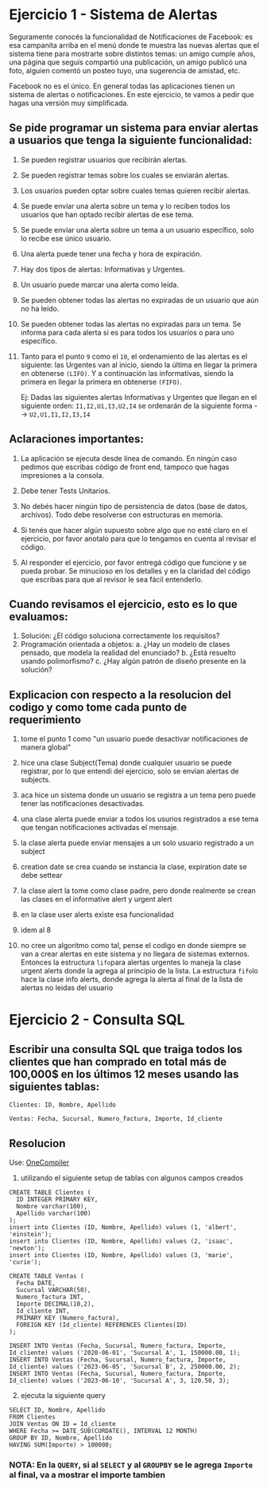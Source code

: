 # Ejercicio 1 - Sistema de Alertas

Seguramente conocés la funcionalidad de Notificaciones de Facebook: es esa campanita arriba en el menú donde te muestra las nuevas alertas que el sistema tiene para mostrarte sobre distintos temas: un amigo cumple años, una página que seguís compartió una publicación, un amigo publicó una foto, alguien comentó un posteo tuyo, una sugerencia de amistad, etc.

Facebook no es el único. En general todas las aplicaciones tienen un sistema de alertas o notificaciones. En este ejercicio, te vamos a pedir que hagas una versión muy simplificada.

## Se pide programar un sistema para enviar alertas a usuarios que tenga la siguiente funcionalidad:

1. Se pueden registrar usuarios que recibirán alertas. 

2. Se pueden registrar temas sobre los cuales se enviarán alertas.

3. Los usuarios pueden optar sobre cuales temas quieren recibir alertas.

4. Se puede enviar una alerta sobre un tema y lo reciben todos los usuarios que han optado recibir alertas de ese tema.

5. Se puede enviar una alerta sobre un tema a un usuario específico, solo lo recibe ese único usuario.

6. Una alerta puede tener una fecha y hora de expiración. 

7. Hay dos tipos de alertas: Informativas y Urgentes.

8. Un usuario puede marcar una alerta como leída.

9. Se pueden obtener todas las alertas no expiradas de un usuario que aún no ha leído. 

10. Se pueden obtener todas las alertas no expiradas para un tema. Se informa para cada alerta si es para todos los usuarios o para uno específico.

11. Tanto para el punto `9` como el `10`, el ordenamiento de las alertas es el siguiente: las Urgentes van al inicio, siendo la última en llegar la primera en obtenerse `(LIFO)`. Y a continuación las informativas, siendo la primera en llegar la primera en obtenerse `(FIFO)`.

    Ej: Dadas las siguientes alertas Informativas y Urgentes que llegan en el siguiente orden: `I1,I2,U1,I3,U2,I4` se ordenarán de la siguiente forma --> `U2,U1,I1,I2,I3,I4`


## Aclaraciones importantes:

1.  La aplicación se ejecuta desde línea de comando. En ningún caso pedimos que escribas código de front end, tampoco que hagas     impresiones a la consola.

2. Debe tener Tests Unitarios.

3. No debés hacer ningún tipo de persistencia de datos (base de datos, archivos). Todo debe resolverse con estructuras en memoria.

4. Si tenés que hacer algún supuesto sobre algo que no esté claro en el ejercicio, por favor anotalo para que lo tengamos en cuenta al revisar el código.

5. Al responder el ejercicio, por favor entregá código que funcione y se pueda probar. Se minucioso en los detalles y en la claridad del código que escribas para que al revisor le sea fácil entenderlo. 

## Cuando revisamos el ejercicio, esto es lo que evaluamos:

1. Solución: ¿El código soluciona correctamente los requisitos? 
2. Programación orientada a objetos: 
    a. ¿Hay un modelo de clases pensado, que modela la realidad del enunciado? 
    b. ¿Está resuelto usando polimorfismo?
    c. ¿Hay algún patrón de diseño presente en la solución?

## Explicacion con respecto a la resolucion del codigo y como tome cada punto de requerimiento

1. tome el punto 1 como "un usuario puede desactivar notificaciones de manera global"

2. hice una clase Subject(Tema) donde cualquier usuario se puede registrar, por lo que entendi del ejercicio, solo se envian alertas de subjects.

3. aca hice un sistema donde un usuario se registra a un tema pero puede tener las notificaciones desactivadas.

4. una clase alerta puede enviar a todos los usurios registrados a ese tema que tengan notificaciones activadas el mensaje.

5. la clase alerta puede enviar mensajes a un solo usuario registrado a un subject

6. creation date se crea cuando se instancia la clase, expiration date se debe settear

7. la clase alert la tome como clase padre, pero donde realmente se crean las clases en el informative alert y urgent alert

8. en la clase user alerts existe esa funcionalidad

9. idem al 8

11. no cree un algoritmo como tal, pense el codigo en donde siempre se van a crear alertas en este sistema y no llegara de sistemas externos. Entonces la estructura `lifo`para alertas urgentes lo maneja la clase urgent alerts donde la agrega al principio de la lista. La estructura `fifo`lo hace la clase info alerts, donde agrega la alerta al final de la lista de alertas no leidas del usuario


# Ejercicio 2 - Consulta SQL

## Escribir una consulta SQL que traiga todos los clientes que han comprado en total más de 100,000$ en los últimos 12 meses usando las siguientes tablas: 

`Clientes: ID, Nombre, Apellido`

`Ventas: Fecha, Sucursal, Numero_factura, Importe, Id_cliente`

## Resolucion

Use: [OneCompiler](https://onecompiler.com/mysql/)

1. utilizando el siguiente setup de tablas con algunos campos creados

```
CREATE TABLE Clientes (
  ID INTEGER PRIMARY KEY,
  Nombre varchar(100), 
  Apellido varchar(100)
);
insert into Clientes (ID, Nombre, Apellido) values (1, 'albert', 'einstein');
insert into Clientes (ID, Nombre, Apellido) values (2, 'isaac', 'newton');
insert into Clientes (ID, Nombre, Apellido) values (3, 'marie', 'curie');

CREATE TABLE Ventas (
  Fecha DATE,
  Sucursal VARCHAR(50),
  Numero_factura INT,
  Importe DECIMAL(10,2),
  Id_cliente INT,
  PRIMARY KEY (Numero_factura),
  FOREIGN KEY (Id_cliente) REFERENCES Clientes(ID)
);

INSERT INTO Ventas (Fecha, Sucursal, Numero_factura, Importe, Id_cliente) values ('2020-06-01', 'Sucursal A', 1, 150000.00, 1);
INSERT INTO Ventas (Fecha, Sucursal, Numero_factura, Importe, Id_cliente) values ('2023-06-05', 'Sucursal B', 2, 250000.00, 2);
INSERT INTO Ventas (Fecha, Sucursal, Numero_factura, Importe, Id_cliente) values ('2023-06-10', 'Sucursal A', 3, 120.50, 3);
```

2. ejecuta la siguiente query

```
SELECT ID, Nombre, Apellido
FROM Clientes 
JOIN Ventas ON ID = Id_cliente
WHERE Fecha >= DATE_SUB(CURDATE(), INTERVAL 12 MONTH)
GROUP BY ID, Nombre, Apellido
HAVING SUM(Importe) > 100000;
```

### NOTA: En la `QUERY`, si al `SELECT` y al `GROUPBY` se le agrega `Importe` al final, va a mostrar el importe tambien